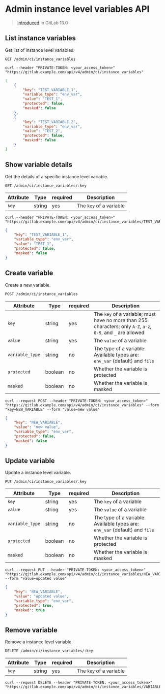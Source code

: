 # Admin instance level variables API

> [Introduced](https://gitlab.com/gitlab-org/gitlab/-/issues/14108) in GitLab 13.0

## List instance variables

Get list of instance level variables.

```plaintext
GET /admin/ci/instance_variables
```

```shell
curl --header "PRIVATE-TOKEN: <your_access_token>" "https://gitlab.example.com/api/v4/admin/ci/instance_variables"
```

```json
[
    {
        "key": "TEST_VARIABLE_1",
        "variable_type": "env_var",
        "value": "TEST_1",
        "protected": false,
        "masked": false
    },
    {
        "key": "TEST_VARIABLE_2",
        "variable_type": "env_var",
        "value": "TEST_2",
        "protected": false,
        "masked": false
    }
]
```

## Show variable details

Get the details of a specific instance level variable.

```plaintext
GET /admin/ci/instance_variables/:key
```

| Attribute | Type    | required | Description           |
|-----------|---------|----------|-----------------------|
| `key`     | string  | yes      | The `key` of a variable |

```shell
curl --header "PRIVATE-TOKEN: <your_access_token>" "https://gitlab.example.com/api/v4/admin/ci/instance_variables/TEST_VARIABLE_1"
```

```json
{
    "key": "TEST_VARIABLE_1",
    "variable_type": "env_var",
    "value": "TEST_1",
    "protected": false,
    "masked": false
}
```

## Create variable

Create a new variable.

```plaintext
POST /admin/ci/instance_variables
```

| Attribute       | Type    | required | Description           |
|-----------------|---------|----------|-----------------------|
| `key`           | string  | yes      | The `key` of a variable; must have no more than 255 characters; only `A-Z`, `a-z`, `0-9`, and `_` are allowed |
| `value`         | string  | yes      | The `value` of a variable |
| `variable_type` | string  | no       | The type of a variable. Available types are: `env_var` (default) and `file` |
| `protected`     | boolean | no       | Whether the variable is protected |
| `masked`        | boolean | no       | Whether the variable is masked |

```shell
curl --request POST --header "PRIVATE-TOKEN: <your_access_token>" "https://gitlab.example.com/api/v4/admin/ci/instance_variables" --form "key=NEW_VARIABLE" --form "value=new value"
```

```json
{
    "key": "NEW_VARIABLE",
    "value": "new value",
    "variable_type": "env_var",
    "protected": false,
    "masked": false
}
```

## Update variable

Update a instance level variable.

```plaintext
PUT /admin/ci/instance_variables/:key
```

| Attribute       | Type    | required | Description             |
|-----------------|---------|----------|-------------------------|
| `key`           | string  | yes      | The `key` of a variable   |
| `value`         | string  | yes      | The `value` of a variable |
| `variable_type` | string  | no       | The type of a variable. Available types are: `env_var` (default) and `file` |
| `protected`     | boolean | no       | Whether the variable is protected |
| `masked`        | boolean | no       | Whether the variable is masked |

```shell
curl --request PUT --header "PRIVATE-TOKEN: <your_access_token>" "https://gitlab.example.com/api/v4/admin/ci/instance_variables/NEW_VARIABLE" --form "value=updated value"
```

```json
{
    "key": "NEW_VARIABLE",
    "value": "updated value",
    "variable_type": "env_var",
    "protected": true,
    "masked": true
}
```

## Remove variable

Remove a instance level variable.

```plaintext
DELETE /admin/ci/instance_variables/:key
```

| Attribute | Type    | required | Description             |
|-----------|---------|----------|-------------------------|
| `key`     | string  | yes      | The `key` of a variable |

```shell
curl --request DELETE --header "PRIVATE-TOKEN: <your_access_token>" "https://gitlab.example.com/api/v4/admin/ci/instance_variables/VARIABLE_1"
```
